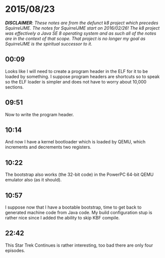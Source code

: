 # 2015/08/23

***DISCLAIMER***: _These notes are from the defunct k8 project which_
_precedes SquirrelJME. The notes for SquirrelJME start on 2016/02/26!_
_The k8 project was effectively a Java SE 8 operating system and as such_
_all of the notes are in the context of that scope. That project is no_
_longer my goal as SquirrelJME is the spiritual successor to it._

## 00:09

Looks like I will need to create a program header in the ELF for it to be
loaded by something. I suppose program headers are shortcuts so to speak so
the ELF loader is simpler and does not have to worry about 10,000 sections.

## 09:51

Now to write the program header.

## 10:14

And now I have a kernel bootloader which is loaded by QEMU, which increments
and decrements two registers.

## 10:22

The bootstrap also works (the 32-bit code) in the PowerPC 64-bit QEMU emulator
also (as it should).

## 10:57

I suppose now that I have a bootable bootstrap, time to get back to generated
machine code from Java code. My build configuration stup is rather nice since
I added the ability to skip KBF compile.

## 22:42

This Star Trek Continues is rather interesting, too bad there are only four
episodes.

